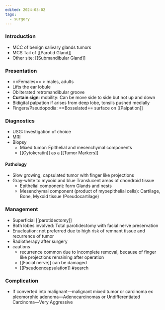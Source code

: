 ```yaml
---
edited: 2024-03-02
tags:
  - surgery
---
```

### Introduction
- MCC of benign salivary glands tumors
- MCS Tail of [[Parotid Gland]]
- Other site: [[Submandibular Gland]] 

### Presentation
- ==Females== > males, adults
- Lifts the ear lobule
- Obliterated retromandibular groove
- **Curtain sign**: mobility: Can be move side to side but not up and down
- Bidigital palpation if arises from deep lobe, tonsils pushed medially
- Fingers/Pseudopodia: ==Bosselated== surface on [[Palpation]]
### Diagnostics
- USG: Investigation of choice
- MRI
- Biopsy
	- Mixed tumor: Epithelial and mesenchymal components
	- [[Cytokeratin]] as a [[Tumor Markers]] 
#### Pathology
- Slow growing, capsulated tumor with finger like projections
- Gray-white to myxoid and blue Translucent areas of chondroid tissue 
	-   Epithelial component: form Glands and nests 
	-   Mesenchymal component (product of myoepithelial cells): Cartilage, Bone, Myxoid tissue (Pseudocartilage)

### Management 
 - Superficial [[parotidectomy]]  
 - Both lobes involved: Total parotidectomy with facial nerve preservation 
 - Enucleation: not preferred due to high risk of remnant tissue and recurrence of tumor
 - Radiotherapy after surgery 
- cautions 
	- recurrence common due to incomplete removal, because of finger like projections remaining after operation
	- [[Facial nerve]] can be damaged
	- [[Pseudoencapsulation]] #search

### Complication
- If converted into malignant––malignant mixed tumor or carcinoma ex pleomorphic adenoma––Adenocarcinomas or Undifferentiated Carcinoma––Very Aggressive
